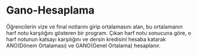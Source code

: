 # Gano-Hesaplama
Öğrencilerin vize ve final notlarını girip ortalamasını alan, bu ortalamanın harf notu karşılığını gösteren bir program.
Çıkan harf notu sonucuna göre, o harf notunun katsayı karşılığını ve dersin kredisini hesaba katarak ANO(Dönem Ortalaması) ve
GANO(Genel Ortalama) hesaplanır.
